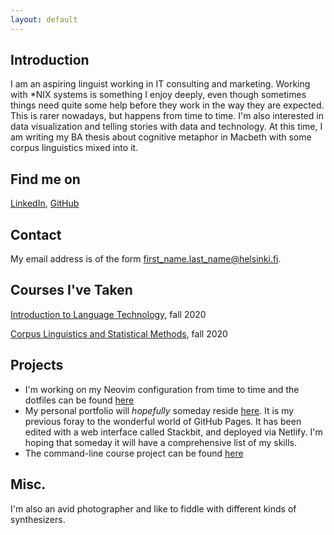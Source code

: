 ```yaml
---
layout: default
---
```


## Introduction
I am an aspiring linguist working in IT consulting and marketing. Working with \*NIX systems is something I enjoy deeply, even though sometimes things need quite some help before they work in the way they are expected. This is rarer nowadays, but happens from time to time. I'm also interested in data visualization and telling stories with data and technology. At this time, I am writing my BA thesis about cognitive metaphor in Macbeth with some corpus linguistics mixed into it.  

## Find me on

[LinkedIn](https://www.linkedin.com/in/juho-kajava/), [GitHub](https://github.com/ohtohalla)

## Contact

My email address is of the form first_name.last_name@helsinki.fi. 

## Courses I've Taken

[Introduction to Language Technology](https://studies.helsinki.fi/opintotarjonta/cur/hy-opt-cur-2122-43b8f122-8ca2-453b-addd-cbfd756c3306/Introduction_to_Language_Technology_Luento_opetus), fall 2020

[Corpus Linguistics and Statistical Methods](https://studies.helsinki.fi/opintotarjonta/cur/otm-1822a959-6760-41ec-8bdd-a9db0847a57b/Korpuslingvistiikka_ja_tilastolliset_menetelm%C3%A4t_KIK_404_KIM_RU362_CLT150_), fall 2020

## Projects

+ I'm working on my Neovim configuration from time to time and the dotfiles can be found [here](https://github.com/ohtohalla/nvim-lsp-config)
+ My personal portfolio will *hopefully* someday reside [here](https://juhokajava.fi/). It is my previous foray to the wonderful world of GitHub Pages. It has been edited with a web interface called Stackbit, and deployed via Netlify. I'm hoping that someday it will have a comprehensive list of my skills.
+ The command-line course project can be found [here](https://github.com/ohtohalla/cmdline-course)
## Misc. 
I'm also an avid photographer and like to fiddle with different kinds of synthesizers. 

